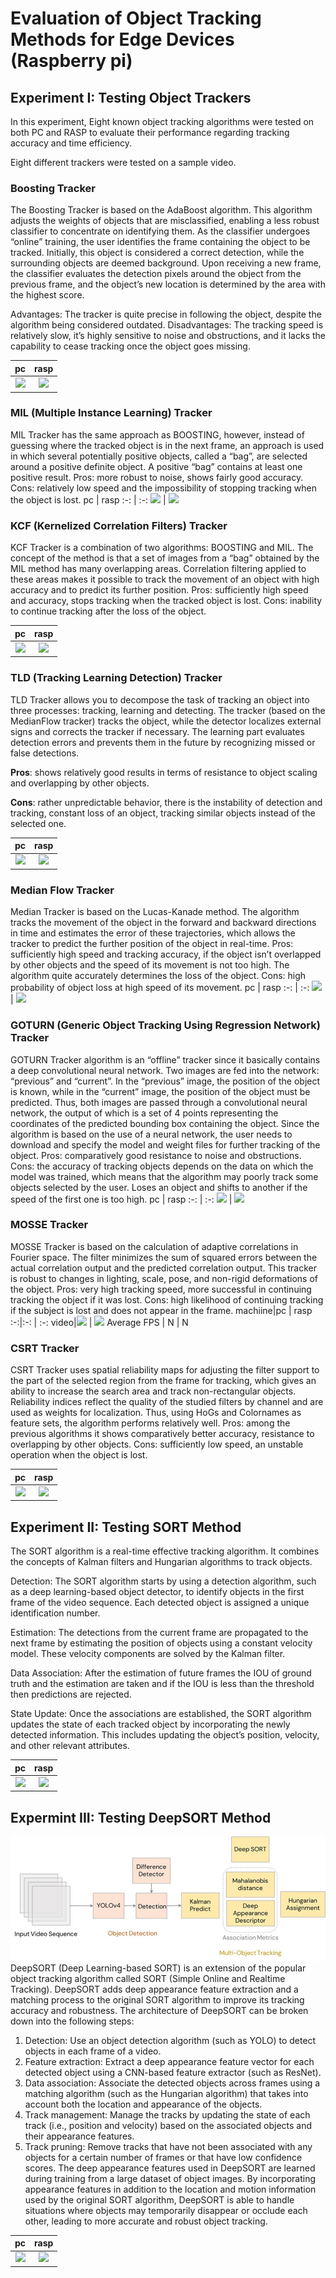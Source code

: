 # Evaluation of Object Tracking Methods for Edge Devices (Raspberry pi)

## Experiment I: Testing Object Trackers
In this experiment, Eight known object tracking algorithms were tested on both PC and RASP to evaluate their performance regarding tracking accuracy and time efficiency.

Eight different trackers were tested on a sample video.


### Boosting Tracker
The Boosting Tracker is based on the AdaBoost algorithm. This algorithm adjusts the weights of objects that are misclassified, enabling a less robust classifier to concentrate on identifying them. As the classifier undergoes “online” training, the user identifies the frame containing the object to be tracked. Initially, this object is considered a correct detection, while the surrounding objects are deemed background.
Upon receiving a new frame, the classifier evaluates the detection pixels around the object from the previous frame, and the object’s new location is determined by the area with the highest score.

Advantages: The tracker is quite precise in following the object, despite the algorithm being considered outdated.
Disadvantages: The tracking speed is relatively slow, it’s highly sensitive to noise and obstructions, and it lacks the capability to cease tracking once the object goes missing.

pc | rasp
:-: | :-:
![](pc_results/pc_v1_BOOSTING_opt.gif) | ![](rasp_results/rasp_v1_BOOSTING_opt.gif)

### MIL (Multiple Instance Learning) Tracker
MIL Tracker has the same approach as BOOSTING, however, instead of guessing where the tracked object is in the next frame, an approach is used in which several potentially positive objects, called a “bag”, are selected around a positive definite object. A positive “bag” contains at least one positive result.
Pros: more robust to noise, shows fairly good accuracy.
Cons: relatively low speed and the impossibility of stopping tracking when the object is lost.
pc | rasp
:-: | :-:
![](pc_results/pc_v1_MIL_opt.gif) | ![](rasp_results/rasp_v1_MIL_opt.gif)


### KCF (Kernelized Correlation Filters) Tracker
KCF Tracker is a combination of two algorithms: BOOSTING and MIL. The concept of the method is that a set of images from a “bag” obtained by the MIL method has many overlapping areas. Correlation filtering applied to these areas makes it possible to track the movement of an object with high accuracy and to predict its further position.
Pros: sufficiently high speed and accuracy, stops tracking when the tracked object is lost.
Cons: inability to continue tracking after the loss of the object.

pc | rasp
:-: | :-:
![](pc_results/pc_v1_KCF_opt.gif) | ![](rasp_results/rasp_v1_KCF_opt.gif)

### TLD (Tracking Learning Detection) Tracker
TLD Tracker allows you to decompose the task of tracking an object into three processes: tracking, learning and detecting. The tracker (based on the MedianFlow tracker) tracks the object, while the detector localizes external signs and corrects the tracker if necessary. The learning part evaluates detection errors and prevents them in the future by recognizing missed or false detections.

**Pros**: shows relatively good results in terms of resistance to object scaling and overlapping by other objects.

**Cons**: rather unpredictable behavior, there is the instability of detection and tracking, constant loss of an object, tracking similar objects instead of the selected one.

pc | rasp
:-: | :-:
![](pc_results/pc_v1_TLD_opt.gif) | ![](rasp_results/rasp_v1_TLD_opt.gif)

### Median Flow Tracker
Median Tracker is based on the Lucas-Kanade method. The algorithm tracks the movement of the object in the forward and backward directions in time and estimates the error of these trajectories, which allows the tracker to predict the further position of the object in real-time.
Pros: sufficiently high speed and tracking accuracy, if the object isn’t overlapped by other objects and the speed of its movement is not too high. The algorithm quite accurately determines the loss of the object.
Cons: high probability of object loss at high speed of its movement.
pc | rasp
:-: | :-:
![](pc_results/pc_v1_MEDIANFLOW_opt.gif) | ![](rasp_results/rasp_v1_MEDIANFLOW_opt.gif)


### GOTURN (Generic Object Tracking Using Regression Network) Tracker
GOTURN Tracker algorithm is an “offline” tracker since it basically contains a deep convolutional neural network. Two images are fed into the network: “previous” and “current”. In the “previous” image, the position of the object is known, while in the “current” image, the position of the object must be predicted. Thus, both images are passed through a convolutional neural network, the output of which is a set of 4 points representing the coordinates of the predicted bounding box containing the object. Since the algorithm is based on the use of a neural network, the user needs to download and specify the model and weight files for further tracking of the object.
Pros: comparatively good resistance to noise and obstructions.
Cons: the accuracy of tracking objects depends on the data on which the model was trained, which means that the algorithm may poorly track some objects selected by the user. Loses an object and shifts to another if the speed of the first one is too high.
pc | rasp
:-: | :-:
![](pc_results/pc_v1_GOTURN_opt.gif) | ![](rasp_results/rasp_v1_GOTURN_opt.gif)

### MOSSE Tracker
MOSSE Tracker is based on the calculation of adaptive correlations in Fourier space. The filter minimizes the sum of squared errors between the actual correlation output and the predicted correlation output. This tracker is robust to changes in lighting, scale, pose, and non-rigid deformations of the object.
Pros: very high tracking speed, more successful in continuing tracking the object if it was lost.
Cons: high likelihood of continuing tracking if the subject is lost and does not appear in the frame.
machiine|pc | rasp
:-:|:-: | :-:
video|![](pc_results/pc_v1_MOSSE_opt.gif) | ![](rasp_results/rasp_v1_MOSSE_opt.gif)
Average FPS | N | N

### CSRT Tracker
CSRT Tracker uses spatial reliability maps for adjusting the filter support to the part of the selected region from the frame for tracking, which gives an ability to increase the search area and track non-rectangular objects. Reliability indices reflect the quality of the studied filters by channel and are used as weights for localization. Thus, using HoGs and Colornames as feature sets, the algorithm performs relatively well.
Pros: among the previous algorithms it shows comparatively better accuracy, resistance to overlapping by other objects.
Cons: sufficiently low speed, an unstable operation when the object is lost.

pc | rasp
:-: | :-:
![](pc_results/pc_v1_CSRT_opt.gif) | ![](rasp_results/rasp_v1_CSRT_opt.gif)

## Experiment II: Testing SORT Method

The SORT algorithm is a real-time effective tracking algorithm. It combines the concepts of Kalman filters and Hungarian algorithms to track objects.

Detection: The SORT algorithm starts by using a detection algorithm, such as a deep learning-based object detector, to identify objects in the first frame of the video sequence. Each detected object is assigned a unique identification number.

Estimation: The detections from the current frame are propagated to the next frame by estimating the position of objects using a constant velocity model. These velocity components are solved by the Kalman filter.

Data Association: After the estimation of future frames the IOU of ground truth and the estimation are taken and if the IOU is less than the threshold then predictions are rejected.

State Update: Once the associations are established, the SORT algorithm updates the state of each tracked object by incorporating the newly detected information. This includes updating the object’s position, velocity, and other relevant attributes.

pc | rasp
:-: | :-:
![](pc_results/pc_SORT_v1_opt.gif) | ![](rasp_results/rasp_SORT_v1_opt.gif)

## Expermint III: Testing DeepSORT Method
![alt text](image.png)
DeepSORT (Deep Learning-based SORT) is an extension of the popular object tracking algorithm called SORT (Simple Online and Realtime Tracking). DeepSORT adds deep appearance feature extraction and a matching process to the original SORT algorithm to improve its tracking accuracy and robustness.
The architecture of DeepSORT can be broken down into the following steps:
1.	Detection: Use an object detection algorithm (such as YOLO) to detect objects in each frame of a video.
2.	Feature extraction: Extract a deep appearance feature vector for each detected object using a CNN-based feature extractor (such as ResNet).
3.	Data association: Associate the detected objects across frames using a matching algorithm (such as the Hungarian algorithm) that takes into account both the location and appearance of the objects.
4.	Track management: Manage the tracks by updating the state of each track (i.e., position and velocity) based on the associated objects and their appearance features.
5.	Track pruning: Remove tracks that have not been associated with any objects for a certain number of frames or that have low confidence scores.
The deep appearance features used in DeepSORT are learned during training from a large dataset of object images. By incorporating appearance features in addition to the location and motion information used by the original SORT algorithm, DeepSORT is able to handle situations where objects may temporarily disappear or occlude each other, leading to more accurate and robust object tracking.

pc | rasp
:-: | :-:
![](pc_results/pc_DeepSORT_v1_opt.gif) | ![](rasp_results/rasp_DeepSORT_v1_opt.gif)
